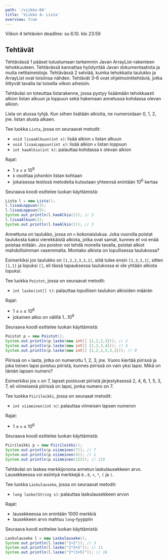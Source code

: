 ```yaml
---
path: '/viikko-04'
title: 'Viikko 4: Lista'
overview: true
---
```


Viikon 4 tehtävien deadline: su 6.10. klo 23:59

## Tehtävät

Tehtävässä 1 pääset tutustumaan tarkemmin Javan ArrayList-rakenteen
tehokkuuteen.
Tehtävässä kannattaa hyödyntää Javan dokumentaatiota ja muita
nettiaineistoja.
Tehtävässä 2 selviää, kuinka tehokkaita taulukko ja ArrayList
ovat toisiinsa nähden.
Tehtävät 3–6 ovat ohjelmointitehtäviä, jotka liittyvät tavalla tai toisella
viikon aiheisiin.

<quiz id="ae417cad-8ac3-4d97-9f99-e659729a0500"></quiz>

<quiz id="a5e8c196-841e-44ec-8d0c-db50e5361691"></quiz>

<programming-exercise name='3. Listan rakennus' tmcname='viikko04-Viikko04Tehtava3'>

Tehtäväsi on toteuttaa listarakenne,
jossa pystyy lisäämään tehokkaasti alkion listan alkuun ja loppuun
sekä hakemaan annetussa kohdassa olevan alkion.

Lista on alussa tyhjä. Kun siihen lisätään alkioita,
ne numeroidaan 0, 1, 2, jne. listan alusta alkaen.

Tee luokka `Lista`, jossa on seuraavat metodit:

* `void lisaaAlkuun(int x)`: lisää alkion `x` listan alkuun
* `void lisaaLoppuun(int x)`: lisää alkion `x` listan loppuun
* `int haeAlkio(int k)`: palauttaa kohdassa `k` olevan alkion

Rajat:

- 1 &le; `x` &le; 10<sup>9</sup>
- `k` osoittaa johonkin listan kohtaan
- jokaisessa testissä metodeita kutsutaan yhteensä enintään 10<sup>6</sup> kertaa

Seuraava koodi esittelee luokan käyttämistä:

```java
Lista l = new Lista();
l.lisaaLoppuun(3);
l.lisaaLoppuun(5);
System.out.println(l.haeAlkio(1)); // 5
l.lisaaAlkuun(2);
System.out.println(l.haeAlkio(1)); // 3
```

</programming-exercise>


<programming-exercise name='4. Poistot' tmcname='viikko04-Viikko04Tehtava4'>

Annettuna on taulukko, jossa on `n` kokonaislukua.
Joka vuorolla poistat taulukosta kaksi vierekkäistä
alkiota, jotka ovat samat, kunnes et voi enää poistaa mitään.
Jos poiston voi tehdä monella tavalla,
poistat alkiot mahdollisimman vasemmalta.
Montako alkiota on lopullisessa taulukossa?

Esimerkiksi jos taulukko on `[1,2,2,3,3,1]`,
siitä tulee ensin `[1,3,3,1]`,
sitten `[1,1]` ja lopuksi `[]`, eli tässä
tapauksessa taulukossa ei ole yhtään alkiota lopuksi.

Tee luokka `Poistot`, jossa on seuraavat metodit:

* `int laske(int[] t)`: palauttaa lopullisen taulukon alkioiden määrän

Rajat:

- 1 &le; `n` &le; 10<sup>6</sup>
- jokainen alkio on välillä 1...10<sup>9</sup>

Seuraava koodi esittelee luokan käyttämistä:

```java
Poistot p = new Poistot();
System.out.println(p.laske(new int[] {1,2,2,3})); // 2
System.out.println(p.laske(new int[] {1,2,3,4})); // 4
System.out.println(p.laske(new int[] {1,2,2,3,3,1})); // 0
```

</programming-exercise>


<programming-exercise name='5. Piirileikki' tmcname='viikko04-Viikko04Tehtava5'>

Piirissä on `n` lasta, jotka on numeroitu 1, 2, 3, jne.
Vuoro kiertää piirissä ja joka toinen lapsi poistuu piiristä,
kunnes piirissä on vain yksi lapsi.
Mikä on tämän lapsen numero?

Esimerkiksi jos `n` on 7,
lapset poistuvat piiristä järjestyksessä
2, 4, 6, 1, 5, 3, 7,
eli viimeisenä piirissä on lapsi,
jonka numero on 7.

Tee luokka `Piirileikki`, jossa on seuraaat metodit:

* `int viimeinen(int n)`: palauttaa viimeisen lapsen numeron

Rajat:

- 1 &le; `n` &le; 10<sup>6</sup>

Seuraava koodi esittelee luokan käyttämistä:

```java
Piirileikki p = new Piirileikki();
System.out.println(p.viimeinen(7)); // 7
System.out.println(p.viimeinen(4)); // 1
System.out.println(p.viimeinen(123)); // 119
```

</programming-exercise>


<programming-exercise name='6. Laskulauseke' tmcname='viikko04-Viikko04Tehtava6'>

Tehtäväsi on laskea merkkijonona annetun laskulausekkeen arvo.
Lausekkeessa voi esiintyä merkkejä `0`...`9`, `+`, `*`, `(` ja `)`.

Tee luokka `Laskulauseke`, jossa on seuraavat metodit:

* `long laske(String s)`: palauttaa laskulausekkeen arvon

Rajat:

- lausekkeessa on enintään 1000 merkkiä
- lausekkeen arvo mahtuu `long`-tyyppiin

Seuraava koodi esittelee luokan käyttämistä:

```java
Laskulauseke l = new Laskulauseke();
System.out.println(l.laske("1+2")); // 3
System.out.println(l.laske("2*3+5")); // 11
System.out.println(l.laske("2*(3+5)")); // 16
```

</programming-exercise>
